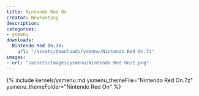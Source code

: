 ```yaml
---
title: Nintendo Red On
creator: NewFantasy
description: 
categories:
- ysmenu
downloads:
  Nintendo Red On.7z:
    url: "/assets/downloads/ysmenu/Nintendo Red On.7z"
images:
- url: "/assets/images/ysmenu/Nintendo Red On/1.png"
---
```


{% include kernels/ysmenu.md ysmenu_themeFile="Nintendo Red On.7z" ysmenu_themeFolder="Nintendo Red On" %}
